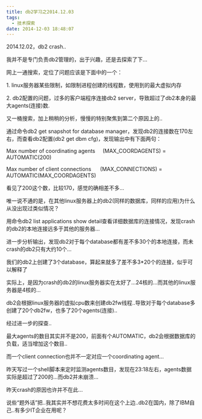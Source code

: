 ```yaml
---
title: db2学习之2014.12.03
tags:
  - 技术探索
date: 2014-12-03 18:48:07
---
```


2014.12.02，db2 crash..

我并不是专门负责db2管理的，出于兴趣，还是去探索了下...

网上一通搜索，定位了问题应该是下面中的一个：

1\. linux服务器某些限制，如限制进程创建的线程数，使用到的最大虚拟内存

2\. db2配置的问题，过多的客户端程序连接db2 server，导致超过了db2本身的最大agents(连接)数.

又一桶搜索，加上稍稍的分析，慢慢的特别聚焦到第二个原因上的..

通过命令db2 get snapshot for database manager，发现db2的连接数在170左右，而查看db2配置(db2 get dbm cfg)，发现输出中有下面两句：

Max number of coordinating agents     (MAX_COORDAGENTS) = AUTOMATIC(200)

Max number of client connections      (MAX_CONNECTIONS) = AUTOMATIC(MAX_COORDAGENTS)

看见了200这个数，比较170，感觉的确相差不多...

唯一说不通的是，在其他linux服务器上的db2(同样的数据库，同样的应用)为什么从没出现过类似情况？

用命令db2 list applications show detail查看详细数据库的连接情况，发现crash的db2的本地连接远多于其他的服务器...

进一步分析输出，发现db2对于每个database都有差不多30个的本地连接，而未crash的db2只有大约10个...

我们的db2上创建了3个database，算起来就多了差不多3*20个的连接，似乎可以解释了

实际上，是因为crash的db2的linux服务器实在太好了...24核的...而其他的linux服务器是4核的...

db2会根据linux服务器的虚拟cpu数来创建db2fw线程..导致对于每个database多创建了20个db2fw，也多了20个agents(连接)..

经过进一步的探查..

最大agents的数目其实并不是200，前面有个AUTOMATIC，db2会根据数据库的负载，适当增加这个数目..

而一个client connection也并不一定对应一个coordinating agent...

昨天写过一个shell脚本来定时监测agents数目，发现在23:18左右，agents数据实际是超过了200的...而db2并未崩溃...

昨天crash的原因也许并不在此...

说些“题外话”把..我其实并不想花费太多时间在这个上边..db2在国内，除了IBM自己..有多少IT企业在用呢？